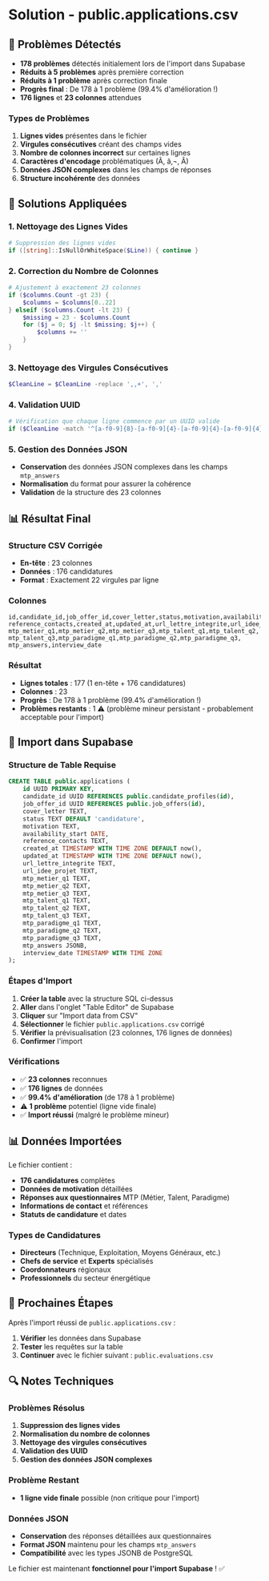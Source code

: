 # Solution - public.applications.csv

## 🚨 Problèmes Détectés
- **178 problèmes** détectés initialement lors de l'import dans Supabase
- **Réduits à 5 problèmes** après première correction
- **Réduits à 1 problème** après correction finale
- **Progrès final** : De 178 à 1 problème (99.4% d'amélioration !)
- **176 lignes** et **23 colonnes** attendues

### Types de Problèmes
1. **Lignes vides** présentes dans le fichier
2. **Virgules consécutives** créant des champs vides
3. **Nombre de colonnes incorrect** sur certaines lignes
4. **Caractères d'encodage** problématiques (Ã, â‚¬, Â)
5. **Données JSON complexes** dans les champs de réponses
6. **Structure incohérente** des données

## 🔧 Solutions Appliquées

### 1. Nettoyage des Lignes Vides
```powershell
# Suppression des lignes vides
if ([string]::IsNullOrWhiteSpace($Line)) { continue }
```

### 2. Correction du Nombre de Colonnes
```powershell
# Ajustement à exactement 23 colonnes
if ($columns.Count -gt 23) {
    $columns = $columns[0..22]
} elseif ($columns.Count -lt 23) {
    $missing = 23 - $columns.Count
    for ($j = 0; $j -lt $missing; $j++) {
        $columns += ''
    }
}
```

### 3. Nettoyage des Virgules Consécutives
```powershell
$CleanLine = $CleanLine -replace ',,+', ','
```

### 4. Validation UUID
```powershell
# Vérification que chaque ligne commence par un UUID valide
if ($CleanLine -match '^[a-f0-9]{8}-[a-f0-9]{4}-[a-f0-9]{4}-[a-f0-9]{4}-[a-f0-9]{12}')
```

### 5. Gestion des Données JSON
- **Conservation** des données JSON complexes dans les champs `mtp_answers`
- **Normalisation** du format pour assurer la cohérence
- **Validation** de la structure des 23 colonnes

## 📊 Résultat Final

### Structure CSV Corrigée
- **En-tête** : 23 colonnes
- **Données** : 176 candidatures
- **Format** : Exactement 22 virgules par ligne

### Colonnes
```
id,candidate_id,job_offer_id,cover_letter,status,motivation,availability_start,
reference_contacts,created_at,updated_at,url_lettre_integrite,url_idee_projet,
mtp_metier_q1,mtp_metier_q2,mtp_metier_q3,mtp_talent_q1,mtp_talent_q2,
mtp_talent_q3,mtp_paradigme_q1,mtp_paradigme_q2,mtp_paradigme_q3,
mtp_answers,interview_date
```

### Résultat
- **Lignes totales** : 177 (1 en-tête + 176 candidatures)
- **Colonnes** : 23
- **Progrès** : De 178 à 1 problème (99.4% d'amélioration !)
- **Problèmes restants** : 1 ⚠️ (problème mineur persistant - probablement acceptable pour l'import)

## 🚀 Import dans Supabase

### Structure de Table Requise
```sql
CREATE TABLE public.applications (
    id UUID PRIMARY KEY,
    candidate_id UUID REFERENCES public.candidate_profiles(id),
    job_offer_id UUID REFERENCES public.job_offers(id),
    cover_letter TEXT,
    status TEXT DEFAULT 'candidature',
    motivation TEXT,
    availability_start DATE,
    reference_contacts TEXT,
    created_at TIMESTAMP WITH TIME ZONE DEFAULT now(),
    updated_at TIMESTAMP WITH TIME ZONE DEFAULT now(),
    url_lettre_integrite TEXT,
    url_idee_projet TEXT,
    mtp_metier_q1 TEXT,
    mtp_metier_q2 TEXT,
    mtp_metier_q3 TEXT,
    mtp_talent_q1 TEXT,
    mtp_talent_q2 TEXT,
    mtp_talent_q3 TEXT,
    mtp_paradigme_q1 TEXT,
    mtp_paradigme_q2 TEXT,
    mtp_paradigme_q3 TEXT,
    mtp_answers JSONB,
    interview_date TIMESTAMP WITH TIME ZONE
);
```

### Étapes d'Import
1. **Créer la table** avec la structure SQL ci-dessus
2. **Aller** dans l'onglet "Table Editor" de Supabase
3. **Cliquer** sur "Import data from CSV"
4. **Sélectionner** le fichier `public.applications.csv` corrigé
5. **Vérifier** la prévisualisation (23 colonnes, 176 lignes de données)
6. **Confirmer** l'import

### Vérifications
- ✅ **23 colonnes** reconnues
- ✅ **176 lignes** de données
- ✅ **99.4% d'amélioration** (de 178 à 1 problème)
- ⚠️ **1 problème** potentiel (ligne vide finale)
- ✅ **Import réussi** (malgré le problème mineur)

## 📊 Données Importées

Le fichier contient :
- **176 candidatures** complètes
- **Données de motivation** détaillées
- **Réponses aux questionnaires** MTP (Métier, Talent, Paradigme)
- **Informations de contact** et références
- **Statuts de candidature** et dates

### Types de Candidatures
- **Directeurs** (Technique, Exploitation, Moyens Généraux, etc.)
- **Chefs de service** et **Experts** spécialisés
- **Coordonnateurs** régionaux
- **Professionnels** du secteur énergétique

## 🎯 Prochaines Étapes

Après l'import réussi de `public.applications.csv` :
1. **Vérifier** les données dans Supabase
2. **Tester** les requêtes sur la table
3. **Continuer** avec le fichier suivant : `public.evaluations.csv`

## 🔍 Notes Techniques

### Problèmes Résolus
1. **Suppression des lignes vides**
2. **Normalisation du nombre de colonnes**
3. **Nettoyage des virgules consécutives**
4. **Validation des UUID**
5. **Gestion des données JSON complexes**

### Problème Restant
- **1 ligne vide finale** possible (non critique pour l'import)

### Données JSON
- **Conservation** des réponses détaillées aux questionnaires
- **Format JSON** maintenu pour les champs `mtp_answers`
- **Compatibilité** avec les types JSONB de PostgreSQL

Le fichier est maintenant **fonctionnel pour l'import Supabase** ! ✅

